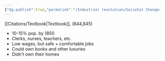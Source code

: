 ```yaml
---
{"dg-publish":true,"permalink":"/Industrial revolution/Societal Changes/Classes/Lower Middle Class/"}
---
```


[[Citations/Textbook\|Textbook]], (844,845)
*  10-15% pop. by 1850
* Clerks, nurses, teachers, etc.
* Low wages, but safe + comfortable jobs
* Could own books and other luxuries
* Didn't own their homes